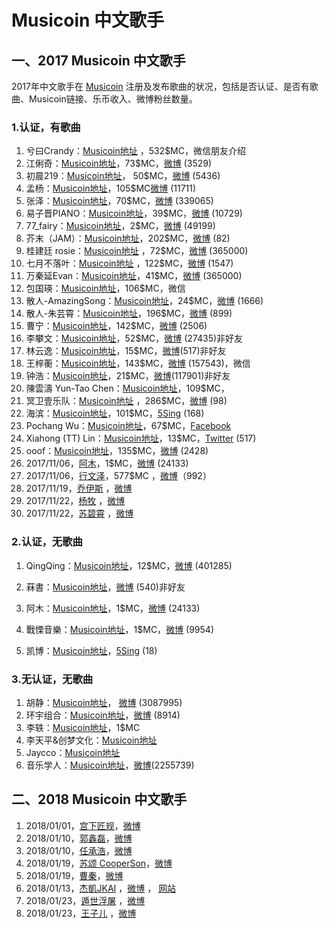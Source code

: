 # Musicoin 中文歌手


## 一、2017 Musicoin 中文歌手

2017年中文歌手在 [Musicoin](https://musicoin.org) 注册及发布歌曲的状况，包括是否认证、是否有歌曲、Musicoin链接、乐币收入、微博粉丝数量。

### 1.认证，有歌曲

1. 兮曰Crandy：[Musicoin地址](https://musicoin.org/nav/artist/0xb28bf7da5eb386ec2f745c6b6520fa5969051a44) ，532$MC，微信朋友介绍
2. 江俐奇：[Musicoin地址](https://musicoin.org/artist/0x24e4aabbb89fc6f2d89b25207606cc603ac047dc)，73$MC，[微博](https://weibo.com/jiangliqi) (3529)
3. 初晨219：[Musicoin地址](https://musicoin.org/artist/0x272c4cbc8aa1877c21193a4b6dca6ae976960954)， 50$MC，[微博](https://weibo.com/u/5738169551) (5436)
4. 孟杨：[Musicoin地址](https://musicoin.org/artist/0x54de0e1321b30e35436c8d47ed69935412e2070f)，105$MC[微博](https://weibo.com/mirrormusic) (11711)
5. 张泽：[Musicoin地址](https://musicoin.org/artist/0x5b339f1b60b7f2b9e43c891e6bc939a2b2b1869f)，70$MC，[微博](https://weibo.com/u/1791576991) (339065)
6. 易子晋PIANO：[Musicoin地址](https://musicoin.org/artist/0x8b0d0d89c2250ab70076f80d3b1a3b84101d81de)，39$MC，[微博](https://weibo.com/yizijinpiano) (10729)
7. 77_fairy：[Musicoin地址](https://musicoin.org/nav/artist/0xb1d332a2f8a2e9bcd61b17c880250e62e6749f1d)，2$MC，[微博](https://weibo.com/u/2051071522) (49199)
8. 芥末（JAM）：[Musicoin地址](https://musicoin.org/nav/artist/0xcf99a5d7b446588d2dcdadd995a36f6d2944c2d6)，202$MC，[微博](https://weibo.com/u/5255534076) (82)
9. 桂建廷 rosie：[Musicoin地址](https://musicoin.org/artist/0x423c57c813ef1858831536d68783cf1d65b8b75d) ，72$MC，[微博](https://weibo.com/u/2338957243) (365000)
10. 七月不落叶：[Musicoin地址](https://musicoin.org/nav/artist/0x37528f7c5ef877b93c4cadeb613d63f70569a027) ，122$MC，[微博](https://weibo.com/u/2122368842) (1547)
11. 万秦延Evan：[Musicoin地址](https://musicoin.org/artist/0xde50c289755174b677af925fe663a758ac20e5cf)，41$MC，[微博](https://weibo.com/u/2338957243) (365000)
12. 包国瑛：[Musicoin地址](https://musicoin.org/nav/artist/0xed69228317fc6f3d3974dc16f3045db85fb56ebf)，106$MC，微信
13. 散人-AmazingSong：[Musicoin地址](https://musicoin.org/nav/artist/0xabc8e8e6a7b43a7dfa8eb6e80f85fc321679ff0f)，24$MC，[微博](https://weibo.com/u/5308083501) (1666)
14. 散人-朱芸霄：[Musicoin地址](https://musicoin.org/artist/0x0707b15e3cb1f3fd0dfc72b758202dcc676464e1)，196$MC，[微博](https://weibo.com/u/2725768257) (899)
15. 曹宁：[Musicoin地址](https://musicoin.org/nav/artist/0xa24160d441fabea264a971c0ccad7ff792da99c1)，142$MC，[微博](https://weibo.com/u/2825903671) (2506)
16. 李攀文：[Musicoin地址](https://musicoin.org/nav/artist/0x49566bc5f049d9e94565c3f7bead8f995099cc91)，52$MC，[微博](https://weibo.com/lipanwen) (27435)非好友
17. 林云逸：[Musicoin地址](https://musicoin.org/artist/0xb994909f56b9a1c8d045337b4aea10c5b06e928c)，15$MC，[微博](https://weibo.com/hai223809)(517)非好友
18. 王梓蘅：[Musicoin地址](https://musicoin.org/artist/0xdbcb231ae3db45051fac1b25db6d45a5bc439331)，143$MC，[微博](https://weibo.com/wangziheng1) (157543)，微信
19. 钟浩：[Musicoin地址](https://musicoin.org/artist/0x69923f3dc37df5f646d300ccb58cf7874a0bcbee)，21$MC，[微博](https://weibo.com/u/1594828152)(117901)非好友 
20. 陳雲濤 Yun-Tao Chen：[Musicoin地址]( https://musicoin.org/nav/artist/0x52810026b7ed101543ecad666a6e2866a3d15c34)，109$MC，
21. 冥卫壹乐队：[Musicoin地址](https://musicoin.org/nav/artist/0xf1f5a988f647ea3e08ceb854d0bddb7671ecb5a5) ，286$MC，[微博](https://weibo.com/u/6018870892) (98)
22. 海滨：[Musicoin地址](https://musicoin.org/nav/artist/0x6ea64ecfd3281a09771f0f0b331877292bcb0d3a)，101$MC，[5Sing](http://5sing.kugou.com/56008599/) (168)
23. Pochang Wu：[Musicoin地址](https://musicoin.org/nav/artist/0xd236d8da7039a00976f63a1600aff51313d0e529)，67$MC，[Facebook](https://www.facebook.com/app_scoped_user_id/10154668145908191/)
24. Xiahong (TT) Lin：[Musicoin地址](https://musicoin.org/nav/artist/0x6ba7a827b6735fae0b5df3ee5b480c18d609a6c2)，13$MC，[Twitter](https://twitter.com/xhlin) (517)
25. ooof：[Musicoin地址](https://musicoin.org/artist/0x93afd00a810ceb92ed6934a32e9f46a8c45c9fbc)，135$MC，[微博](https://weibo.com/ooof) (2428)
26. 2017/11/06，[阿木](https://musicoin.org/nav/artist/0x1d15cb23742af29c31955a8a5ab15af8696e343e)，1$MC，[微博](https://weibo.com/mt0000) (24133)
27. 2017/11/06，[行文泽](https://musicoin.org/nav/artist/0xe46375ecf9e3725f20df34e29b8c5bbfb46f1024)，577$MC ，[微博](https://weibo.com/272605599)（992）
28. 2017/11/19，[乔伊斯](https://musicoin.org/artist/0xc58349748985f1bb159a8b55c1eab0d5a0fd00af) ，[微博](https://weibo.com/Dcy19870504)
29. 2017/11/22，[杨牧](https://musicoin.org/nav/artist/0x09609d8db9fb0cf2cbb60831f7ba6ea3fb23f99c) ，[微博](https://weibo.com/minyaoyangmu)
30. 2017/11/22，[苏碧霄](https://musicoin.org/nav/artist/0x0d1f25ad32997bd236ed5c4830664d5585964a2c) ，[微博](https://weibo.com/u/5534480736)

### 2.认证，无歌曲

1. QingQing：[Musicoin地址](https://musicoin.org/nav/artist/0x0210a4ffc6ad53c377f50817a96a293e7ef7e368)，12$MC，[微博](https://weibo.com/u/3936889598) (401285)

2. 菻書：[Musicoin地址](https://musicoin.org/nav/artist/0xc807a072ddb3467c24bbbfa9d3c157887380355f )，[微博](https://weibo.com/u/2154043883) (540)非好友
3. 阿木：[Musicoin地址](https://musicoin.org/nav/artist/0x1d15cb23742af29c31955a8a5ab15af8696e343e)，1$MC，[微博](https://weibo.com/mt0000) (24133)
4. 戰慄音樂：[Musicoin地址](https://musicoin.org/nav/artist/0x167df7662b355a8d8d92b9634424d86411fe6858)，1$MC，[微博](https://weibo.com/classicsound) (9954)
5. 凯博：[Musicoin地址](https://musicoin.org/nav/artist/0x267d6a2cccafb26d0533b8682da292aa624732ae)，[5Sing](http://5sing.kugou.com/52110692) (18)


### 3.无认证，无歌曲

1. 胡静：[Musicoin地址](https://musicoin.org/nav/artist/0xcda87f14e8b0289dad605a4ca673957fb6bb7ad2)， [微博](https://weibo.com/hujing) (3087995)
2. 环宇组合：[Musicoin地址](https://musicoin.org/nav/artist/0x186e807fb381eaa4f5234d7c1b66966cf365a270 )，[微博](https://weibo.com/525760128) (8914)
3. 李轶：[Musicoin地址](https://musicoin.org/nav/artist/0x889a0730f3dfaa7324dcb5ac74529d4547156805)，1$MC
4. 李天平&创梦文化：[Musicoin地址](https://musicoin.org/nav/artist/0x02bb3269c4b99fd7fdf0b81e797b79944b0d62a0)
5. Jaycco：[Musicoin地址](https://musicoin.org/nav/artist/0x42b7ea7cb1188244607981096d9468f49c5e7495)
6. 音乐学人：[Musicoin地址](https://musicoin.org/nav/artist/0x3c275a8e0dca6053bc5c6b888dcd3e01f11de80e )，[微博](https://weibo.com/315187222)(2255739)





## 二、2018 Musicoin 中文歌手

1. 2018/01/01，[宫下匠规](https://musicoin.org/nav/artist/0x22dc5713ba990755f5901d12b6e38f87f5ee9e37)，[微博](https://weibo.com/gongxiajianggui)
2. 2018/01/10，[郭鑫磊](https://musicoin.org/artist/0x9d80ef6ed950d6c74f4e8f873db86c1b7ea1e7ed)，[微博](https://weibo.com/theraymusic)
3. 2018/01/10，[任承浩](https://musicoin.org/artist/0xc6d90e152eac765b19eee66884232f7aed124a3d)，[微博](https://weibo.com/renchenghao)
4. 2018/01/19，[苏颂 CooperSon](https://musicoin.org/artist/0xcee848d11f8621e5c8ef3570343e1ad3818d3b0e)，[微博](https://weibo.com/coopersong)
5. 2018/01/19，[曹秦](https://musicoin.org/artist/0xbd034d8b41bf17463b9d37f69e6aa5167cf70c23)，[微博](https://weibo.com/caoqinmusic)
6. 2018/01/13，[杰凱JKAI](https://musicoin.org/artist/0x792dacd3ecbff4b0800b74c72ccd986e27d22396) ，[微博](https://weibo.com/dixonjkai) ， [网站](http://www.clubzeromedia.com)
7. 2018/01/23，[遁世浮屠](https://musicoin.org/artist/0x4fa8439d72c322e167a22a9c7ef1c16ad64b21fb) ，[微博](https://weibo.com/u/3272839713)
8. 2018/01/23，[王子儿](https://musicoin.org/artist/0xcdc0e384cb9ac8cb7a71713946e613c42ea0d4c6) ，[微博](https://weibo.com/zierblog)



